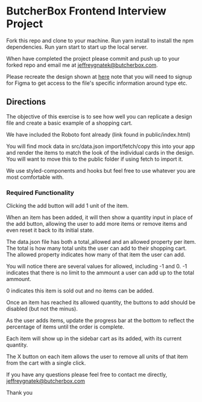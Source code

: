 # ButcherBox Frontend Interview Project

Fork this repo and clone to your machine. Run yarn install to install the npm dependencies. Run yarn start to start up the local server.

When have completed the project please commit and push up to your forked repo and email me at jeffreygnatek@butcherbox.com.

Please recreate the design shown at [here](https://www.figma.com/file/SqKMB75lspAOntDACqXeNE/Untitled?node-id=1%3A2)
note that you will need to signup for Figma to get access to the file's specific information around type etc.

## Directions

The objective of this exercise is to see how well you can replicate a design file and create a basic example of a shopping cart. 

We have included the Roboto font already (link found in public/index.html)

You will find mock data in src/data.json import/fetch/copy this into your app and render the items to match the look of the individual cards in the design. You will want to move this to the public folder if using fetch to import it.

We use styled-components and hooks but feel free to use whatever you are most comfortable with.

### Required Functionality

Clicking the add button will add 1 unit of the item. 

When an item has been added, it will then show a quantity input in place of the add button, allowing the user to add more items or remove items and even reset it back to its initial state. 

The data.json file has both a total_allowed and an allowed property per item. The total is how many total units the user can add to their shopping cart. The allowed property indicates how many of that item the user can add. 

You will notice there are several values for allowed, including -1 and 0. -1 indicates that there is no limit to the ammount a user can add up to the total ammount. 

0 indicates this item is sold out and no items can be added. 

Once an item has reached its allowed quantity, the buttons to add should be disabled (but not the minus). 

As the user adds items, update the progress bar at the bottom to reflect the percentage of items until the order is complete. 

Each item will show up in the sidebar cart as its added, with its current quantity. 

The X button on each item allows the user to remove all units of that item from the cart with a single click.

If you have any questions please feel free to contact me directly, jeffreygnatek@butcherbox.com

Thank you

